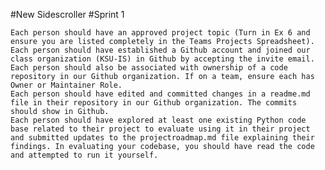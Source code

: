 

#New Sidescroller #Sprint 1

    Each person should have an approved project topic (Turn in Ex 6 and ensure you are listed completely in the Teams Projects Spreadsheet).
    Each person should have established a Github account and joined our class organization (KSU-IS) in Github by accepting the invite email.
    Each person should also be associated with ownership of a code repository in our Github organization. If on a team, ensure each has Owner or Maintainer Role.
    Each person should have edited and committed changes in a readme.md file in their repository in our Github organization. The commits should show in Github.
    Each person should have explored at least one existing Python code base related to their project to evaluate using it in their project and submitted updates to the projectroadmap.md file explaining their findings. In evaluating your codebase, you should have read the code and attempted to run it yourself.

